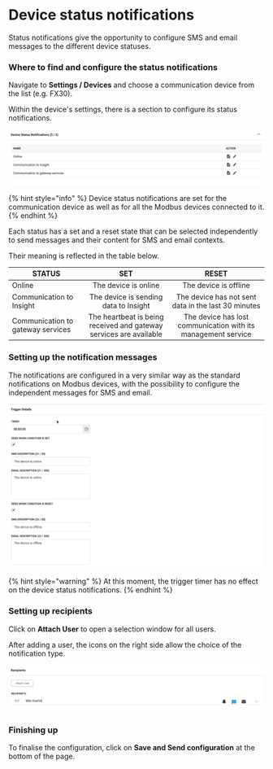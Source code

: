 # Device status notifications

Status notifications give the opportunity to configure SMS and email messages to the different device statuses.



### Where to find and configure the status notifications

Navigate to **Settings / Devices** and choose a communication device from the list (e.g. FX30).

Within the device's settings, there is a section to configure its status notifications.

![The FX30 has three different device statuses available for notifications](<../../.gitbook/assets/image (65) (1).png>)

{% hint style="info" %}
&#x20;Device status notifications are set for the communication device as well as for all the Modbus devices connected to it.
{% endhint %}



Each status has a set and a reset state that can be selected independently to send messages and their content for SMS and email contexts.

Their meaning is reflected in the table below.

| STATUS                            |                                 SET                                |                             RESET                             |
| --------------------------------- | :----------------------------------------------------------------: | :-----------------------------------------------------------: |
| Online                            |                        The device is online                        |                     The device is offline                     |
| Communication to Insight          |                The device is sending data to Insight               |      The device has not sent data in the last 30 minutes      |
| Communication to gateway services | The heartbeat is being received and gateway services are available | The device has lost communication with its management service |



### Setting up the notification messages

The notifications are configured in a very similar way as the standard notifications on Modbus devices, with the possibility to configure the independent messages for SMS and email.

![The trigger detais section is where messages are defined](<../../.gitbook/assets/image (69) (1) (1) (1).png>)

{% hint style="warning" %}
At this moment, the trigger timer has no effect on the device status notifications.
{% endhint %}

### Setting up recipients

Click on **Attach User** to open a selection window for all users.

After adding a user, the icons on the right side allow the choice of the notification type.

![Miki Starfall will receive SMS notifications for all the device status messages.](<../../.gitbook/assets/image (70) (1) (1).png>)



### Finishing up

To finalise the configuration, click on **Save and Send configuration** at the bottom of the page.
